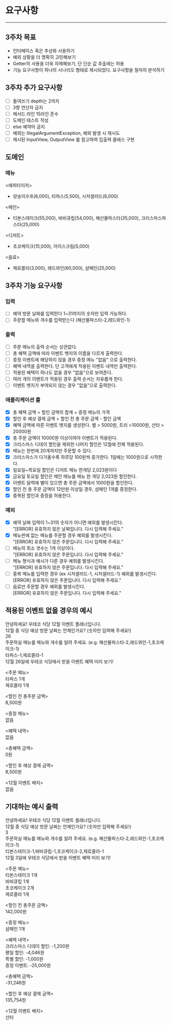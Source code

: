 # 요구사항

---
## 3주차 목표
- 인터페이스 혹은 추상화 사용하기
- 예외 상황을 더 명확히 고민해보기
- Getter의 사용을 더욱 자제해보기, 단 단순 값 추출에는 허용
- 기능 요구사항이 하나의 시나리오 형태로 제시되었다. 요구사항을 철저히 분석하기

## 3주차 추가 요구사항
- [ ] 들여쓰기 depth는 2까지
- [ ] 3항 연산자 금지
- [ ] 메서드 라인 15라인 준수
- [ ] 도메인 테스트 작성
- [ ] else 예약어 금지
- [ ] 예외는 IllegalArgumentException, 예외 발생 시 재시도
- [ ] 제시된 InputView, OutputView 를 참고하여 입출력 클래스 구현
## 도메인
### 메뉴
<애피타이저>
- 양송이수프(6,000), 타파스(5,500), 시저샐러드(8,000)

<메인>
- 티본스테이크(55,000), 바비큐립(54,000), 해산물파스타(35,000), 크리스마스파스타(25,000)

<디저트>
- 초코케이크(15,000), 아이스크림(5,000)

<음료>
- 제로콜라(3,000), 레드와인(60,000), 샴페인(25,000)
## 3주차 기능 요구사항

### 입력
- [ ] 예약 방문 날짜를 입력한다 1~31까지의 숫자만 입력 가능하다.
- [ ] 주문할 메뉴와 개수를 입력받는다 (해산물파스타-2,레드와인-1)

### 출력
- [ ] 주문 메뉴의 출력 순서는 상관없다.
- [ ] 총 혜택 금액에 따라 이벤트 뱃지의 이름을 다르게 출력한다.
- [ ] 증정 이벤트에 해당하지 않을 경우 증정 메뉴 "없음" 으로 출력한다.
- [ ] 혜택 내역을 출력한다. 단 고객에게 적용된 이벤트 내역만 출력한다.
- [ ] 적용된 혜택이 하나도 없을 경우 "없음"으로 보여준다.
- [ ] 여러 개의 이벤트가 적용된 경우 출력 순서는 자유롭게 한다.
- [ ] 이벤트 뱃지가 부여되지 않는 경우 "없음"으로 출력한다.

### 애플리케이션 룰
- [x] 총 혜택 금액 = 할인 금액의 합계 + 증정 메뉴의 가격
- [x] 할인 후 예상 결제 금액 = 할인 전 총 주문 금액 - 할인 금액
- [x] 혜택 금액에 따른 이벤트 뱃지를 생성한다. 별 > 5000원, 트리 >10000원, 산타 > 20000원
- [x] 총 주문 금액이 10000원 이상이여야 이벤트가 적용된다.
- [x] 크리스마스 디데이 할인을 제외한 나머지 할인은 12월에 전체 적용된다.
- [x] 메뉴는 한번에 20개까지만 주문할 수 있다.
- [x] 크리스마스가 다가올수록 하루당 100원씩 증가한다. 1일에는 1000원으로 시작한다.
- [x] 일요일~목요일 할인은 디저트 메뉴 한개당 2,023원이다
- [x] 금요일 토요일 할인은 메인 메뉴를 메뉴 한 개당 2,023원 할인한다.
- [x] 이벤트 달력에 별이 있으면 총 주문 금액에서 1000원을 할인한다.
- [x] 할인 전 총 주문 금액이 12만원 이상일 경우, 샴페인 1개를 증정한다.
- [x] 중복된 할인과 증정을 허용한다.
### 예외
- [x] 예약 날짜 입력이 1~31의 숫자가 아니면 예외를 발생시킨다.  
  "[ERROR] 유효하지 않은 날짜입니다. 다시 입력해 주세요."
- [x] 메뉴판에 없는 메뉴를 주문할 경우 예외를 발생시킨다.  
  "[ERROR] 유효하지 않은 주문입니다. 다시 입력해 주세요."
- [ ] 메뉴의 최소 갯수는 1개 이상이다.  
  "[ERROR] 유효하지 않은 주문입니다. 다시 입력해 주세요."
- [ ] 메뉴 형식과 예시가 다른 경우 예외를 발생시킨다.  
  "[ERROR] 유효하지 않은 주문입니다. 다시 입력해 주세요."
- [ ] 중복 메뉴를 입력한 경우 (ex 시저샐러드-1, 시저샐러드-1) 예외를 발생시킨다.  
  [ERROR] 유효하지 않은 주문입니다. 다시 입력해 주세요."
- [ ] 음료만 주문할 경우 예외를 발생시킨다.  
[ERROR] 유효하지 않은 주문입니다. 다시 입력해 주세요."

## 적용된 이벤트 없을 경우의 예시
안녕하세요! 우테코 식당 12월 이벤트 플래너입니다.  
12월 중 식당 예상 방문 날짜는 언제인가요? (숫자만 입력해 주세요!)  
26  
주문하실 메뉴를 메뉴와 개수를 알려 주세요. (e.g. 해산물파스타-2,레드와인-1,초코케이크-1)  
타파스-1,제로콜라-1  
12월 26일에 우테코 식당에서 받을 이벤트 혜택 미리 보기!  

<주문 메뉴>  
타파스 1개  
제로콜라 1개  

<할인 전 총주문 금액>  
8,500원

<증정 메뉴>  
없음

<혜택 내역>  
없음

<총혜택 금액>  
0원

<할인 후 예상 결제 금액>  
8,500원  

<12월 이벤트 배지>  
없음  

## 기대하는 예시 출력
안녕하세요! 우테코 식당 12월 이벤트 플래너입니다.  
12월 중 식당 예상 방문 날짜는 언제인가요? (숫자만 입력해 주세요!)  
3  
주문하실 메뉴를 메뉴와 개수를 알려 주세요. (e.g. 해산물파스타-2,레드와인-1,초코케이크-1)  
티본스테이크-1,바비큐립-1,초코케이크-2,제로콜라-1  
12월 3일에 우테코 식당에서 받을 이벤트 혜택 미리 보기!  

<주문 메뉴>  
티본스테이크 1개  
바비큐립 1개  
초코케이크 2개  
제로콜라 1개  

<할인 전 총주문 금액>  
142,000원  

<증정 메뉴>  
샴페인 1개  

<혜택 내역>  
크리스마스 디데이 할인: -1,200원  
평일 할인: -4,046원  
특별 할인: -1,000원  
증정 이벤트: -25,000원  

<총혜택 금액>  
-31,246원  

<할인 후 예상 결제 금액>  
135,754원  

<12월 이벤트 배지>  
산타  